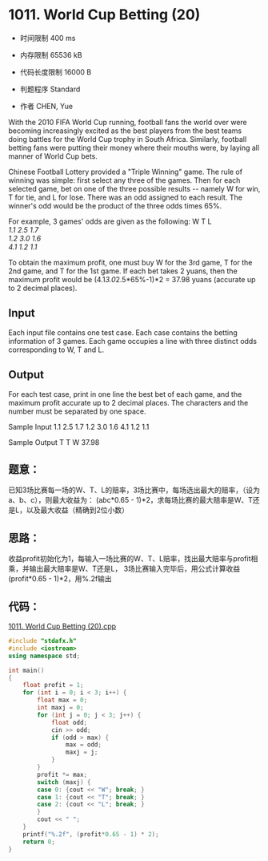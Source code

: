 ﻿# 1011. World Cup Betting (20)

* 时间限制 400 ms

* 内存限制 65536 kB

* 代码长度限制 16000 B

* 判题程序 Standard 

* 作者 CHEN, Yue



With the 2010 FIFA World Cup running, football fans the world over were becoming increasingly excited as 
the best players from the best teams doing battles for the World Cup trophy in South Africa. Similarly, 
football betting fans were putting their money where their mouths were, by laying all manner of World Cup bets.

Chinese Football Lottery provided a "Triple Winning" game. The rule of winning was simple: first select any 
three of the games. Then for each selected game, bet on one of the three possible results -- namely W for win, 
T for tie, and L for lose. There was an odd assigned to each result. The winner's odd would be the product of 
the three odds times 65%.

For example, 3 games' odds are given as the following:
 W    T    L  
*1.1  2.5  1.7*  
*1.2  3.0  1.6*  
*4.1  1.2  1.1*  


To obtain the maximum profit, one must buy W for the 3rd game, T for the 2nd game, and T for the 1st game. 
If each bet takes 2 yuans, then the maximum profit would be 
(4.1*3.0*2.5*65%-1)*2 = 37.98 yuans (accurate up to 2 decimal places).




## Input

Each input file contains one test case. Each case contains the betting information of 3 games. 
Each game occupies a line with three distinct odds corresponding to W, T and L.



## Output

For each test case, print in one line the best bet of each game, and the maximum profit accurate 
up to 2 decimal places. The characters and the number must be separated by one space.




Sample Input
1.1 2.5 1.7
1.2 3.0 1.6
4.1 1.2 1.1

Sample Output
T T W 37.98



## 题意：

已知3场比赛每一场的W、T、L的赔率，3场比赛中，每场选出最大的赔率，（设为a、b、c），则最大收益为：
(a*b*c*0.65 - 1)*2，求每场比赛的最大赔率是W、T还是L，以及最大收益（精确到2位小数）

## 思路：

收益profit初始化为1，每输入一场比赛的W、T、L赔率，找出最大赔率与profit相乘，并输出最大赔率是W、T还是L，
3场比赛输入完毕后，用公式计算收益(profit*0.65 - 1)*2，用%.2f输出


## 代码：

[1011. World Cup Betting (20).cpp ](https://github.com/jerrykcode/PAT-Advanced-Level-Practise/blob/master/PAT%20Advanced%20Level%20Practice/1011.%20World%20Cup%20Betting%20(20)/1011.%20World%20Cup%20Betting%20(20).cpp)

```cpp
#include "stdafx.h"
#include <iostream>
using namespace std;

int main()
{
	float profit = 1;
	for (int i = 0; i < 3; i++) {
		float max = 0;
		int maxj = 0;
		for (int j = 0; j < 3; j++) {
			float odd;
			cin >> odd;
			if (odd > max) {
				max = odd;
				maxj = j;
			}
		}
		profit *= max;
		switch (maxj) {
		case 0: {cout << "W"; break; }
		case 1: {cout << "T"; break; }
		case 2: {cout << "L"; break; }
		}
		cout << " ";
	}
	printf("%.2f", (profit*0.65 - 1) * 2);
    return 0;
}


```


